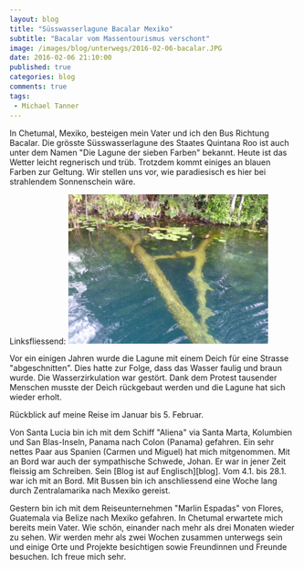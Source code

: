 ```yaml
---
layout: blog
title: "Süsswasserlagune Bacalar Mexiko"
subtitle: "Bacalar vom Massentourismus verschont"
image: /images/blog/unterwegs/2016-02-06-bacalar.JPG
date: 2016-02-06 21:10:00
published: true
categories: blog
comments: true
tags:
 - Michael Tanner
---
```

In Chetumal, Mexiko, besteigen mein Vater und ich den Bus Richtung Bacalar. Die grösste Süsswasserlagune des Staates Quintana Roo ist auch unter dem Namen "Die Lagune der sieben Farben" bekannt. Heute ist das Wetter leicht regnerisch und trüb. Trotzdem kommt einiges an blauen Farben zur Geltung. Wir stellen uns vor, wie paradiesisch es hier bei strahlendem Sonnenschein wäre.

Linksfliessend:
<img class="leadimage left" width="350" title="Wasserwurzel bei einer der Quellen der Lagune" src="/images/blog/unterwegs/2016-02-06-wasserwurzel.JPG">

Vor ein einigen Jahren wurde die Lagune mit einem Deich für eine Strasse "abgeschnitten". Dies hatte zur Folge, dass das Wasser faulig und braun wurde. Die Wasserzirkulation war gestört. Dank dem Protest tausender Menschen musste der Deich rückgebaut werden und die Lagune hat sich wieder erholt.

Rückblick auf meine Reise im Januar bis 5. Februar.

Von Santa Lucia bin ich mit dem Schiff "Aliena" via Santa Marta, Kolumbien und San Blas-Inseln, Panama nach Colon (Panama) gefahren. Ein sehr nettes Paar aus Spanien (Carmen und Miguel) hat mich mitgenommen. Mit an Bord war auch der sympathische Schwede, Johan. Er war in jener Zeit fleissig am Schreiben. Sein [Blog ist auf Englisch][blog]. Vom 4.1. bis 28.1. war ich mit an Bord. Mit Bussen bin ich anschliessend eine Woche lang durch Zentralamarika nach Mexiko gereist.

Gestern bin ich mit dem Reiseunternehmen "Marlin Espadas" von Flores, Guatemala via Belize nach Mexiko gefahren. In Chetumal erwartete mich bereits mein Vater. Wie schön, einander nach mehr als drei Monaten wieder zu sehen. Wir werden mehr als zwei Wochen zusammen unterwegs sein und einige Orte und Projekte besichtigen sowie Freundinnen und Freunde besuchen. Ich freue mich sehr.
